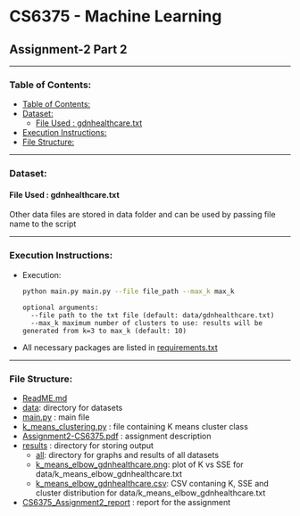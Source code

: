 # CS6375 - Machine Learning
## Assignment-2 Part 2
___
### Table of Contents:
<!-- TOC -->
* [Table of Contents:](#table-of-contents)
* [Dataset:](#dataset-)
  * [File Used : gdnhealthcare.txt](#file-used--gdnhealthcaretxt)
* [Execution Instructions:](#execution-instructions)
* [File Structure:](#file-structure)
<!-- TOC -->
___
### Dataset: 
#### File Used : gdnhealthcare.txt
Other data files are stored in  data folder and can be used by passing file name to the script
___
### Execution Instructions:
- Execution:
  ```bash
  python main.py main.py --file file_path --max_k max_k
  ```
  ```
  optional arguments:
    --file path to the txt file (default: data/gdnhealthcare.txt)
    --max_k maximum number of clusters to use: results will be generated from k=3 to max_k (default: 10)
  ```
- All necessary packages are listed in [requirements.txt](requirements.txt)  

___
### File Structure:
- [ReadME.md](ReadME.md) 
- [data](data): directory for datasets 
- [main.py](main.py) : main file 
- [k_means_clustering.py](k_means_clustering.py) : file containing K means cluster class
- [Assignment2-CS6375.pdf](Assignment2-CS6375.pdf) : assignment description 
- [results](results) : directory for storing output 
  - [all](results/all): directory for graphs and results of all datasets
  - [k_means_elbow_gdnhealthcare.png](reults/k_means_elbow_gdnhealthcare.png): plot of K vs SSE for data/k_means_elbow_gdnhealthcare.txt
  - [k_means_elbow_gdnhealthcare.csv](reults/k_means_elbow_gdnhealthcare.csv): CSV contaning K, SSE and cluster distribution for data/k_means_elbow_gdnhealthcare.txt
- [CS6375_Assignment2_report](CS6375_Assignment2_report) : report for the assignment
